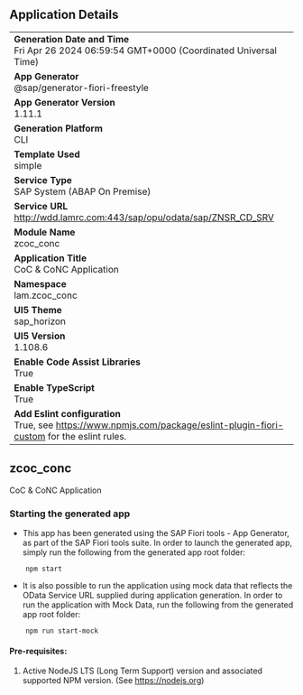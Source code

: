 ## Application Details
|               |
| ------------- |
|**Generation Date and Time**<br>Fri Apr 26 2024 06:59:54 GMT+0000 (Coordinated Universal Time)|
|**App Generator**<br>@sap/generator-fiori-freestyle|
|**App Generator Version**<br>1.11.1|
|**Generation Platform**<br>CLI|
|**Template Used**<br>simple|
|**Service Type**<br>SAP System (ABAP On Premise)|
|**Service URL**<br>http://wdd.lamrc.com:443/sap/opu/odata/sap/ZNSR_CD_SRV
|**Module Name**<br>zcoc_conc|
|**Application Title**<br>CoC &amp; CoNC Application|
|**Namespace**<br>lam.zcoc_conc|
|**UI5 Theme**<br>sap_horizon|
|**UI5 Version**<br>1.108.6|
|**Enable Code Assist Libraries**<br>True|
|**Enable TypeScript**<br>True|
|**Add Eslint configuration**<br>True, see https://www.npmjs.com/package/eslint-plugin-fiori-custom for the eslint rules.|

## zcoc_conc

CoC &amp; CoNC Application

### Starting the generated app

-   This app has been generated using the SAP Fiori tools - App Generator, as part of the SAP Fiori tools suite.  In order to launch the generated app, simply run the following from the generated app root folder:

```
    npm start
```

- It is also possible to run the application using mock data that reflects the OData Service URL supplied during application generation.  In order to run the application with Mock Data, run the following from the generated app root folder:

```
    npm run start-mock
```

#### Pre-requisites:

1. Active NodeJS LTS (Long Term Support) version and associated supported NPM version.  (See https://nodejs.org)


